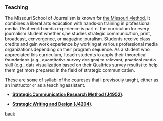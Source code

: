 

### Teaching

The Missouri School of Journalism is known for <a href="https://journalism.missouri.edu/media/">the Missouri Method.</a> It combines a liberal arts education with hands-on training in professional media. Real-world media experience is part of the curriculum for every journalism student whether s/he studies strategic communication, print, broadcast, convergence, or magazine jouralism. Students receive class credits and gain work experience by working at various professional media organizations depending on their program sequence. As a student who appreciated this curriculum, I teach students to apply their theoretical foundations (e.g., quantitative survey designs) to relevant, practical media skill (e.g., data visualization based on their Qualtrics survey results) to help them get more prepared in the field of strategic communication.

These are some of syllabi of the coureses that I previsouly taught, either as an instructor or as a teaching assistant. 

* [**Strategic Communication Research Method (J4952)**](/docs/J4204_Spring19.pdff).  

* [**Strategic Writing and Design (J4204)**](./docs/J4952_Fall18.pdff).



[back](./)
